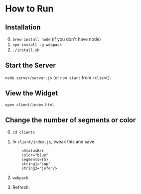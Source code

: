 # How to Run

## Installation
0.	`brew install node` (if you don't have node)
0. `npm install -g webpack`
0.	`./install.sh`

## Start the Server

`node server/server.js` (or `npm start` from `/client`).

## View the Widget

`open client/index.html`

## Change the number of segments or color

0.	`cd clients`

0.	In `client/index.js`, tweak this and save: 

	```
		<StatusBar 
		color="blue"
		segments={5}
		string1="sup"
		string2="jefe"/>
	```
0.	`webpack`

0.	Refresh.